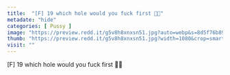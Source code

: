 ```yaml
---
title:  "[F] 19 which hole would you fuck first 🤭👀"
metadate: "hide"
categories: [ Pussy ]
image: "https://preview.redd.it/g5v8h8xnxsn51.jpg?auto=webp&s=8d5f76b890a385e1b9b59e91a687a7c51e679c77"
thumb: "https://preview.redd.it/g5v8h8xnxsn51.jpg?width=1080&crop=smart&auto=webp&s=dcd7c0187086b8daaca8295c192090fa0c3545e5"
visit: ""
---
```

[F] 19 which hole would you fuck first 🤭👀
